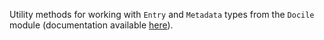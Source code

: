 Utility methods for working with `Entry` and `Metadata` types from the `Docile`
module (documentation available [here](api/docile)).
